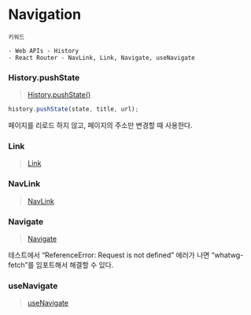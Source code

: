 # Navigation

```
키워드

- Web APIs - History
- React Router - NavLink, Link, Navigate, useNavigate
```

### History.pushState

> [History.pushState()](https://developer.mozilla.org/ko/docs/Web/API/History/pushState)

```typescript
history.pushState(state, title, url);
```

페이지를 리로드 하지 않고, 페이지의 주소만 변경할 때 사용한다.

### Link

> [Link](https://reactrouter.com/en/main/components/link)

### NavLink

> [NavLink](https://reactrouter.com/en/main/components/nav-link)

### Navigate

> [Navigate](https://reactrouter.com/en/main/components/navigate)

테스트에서 “ReferenceError: Request is not defined” 에러가 나면 “whatwg-fetch”를 임포트해서 해결할 수 있다.

### useNavigate

> [useNavigate](https://reactrouter.com/en/main/hooks/use-navigate)
